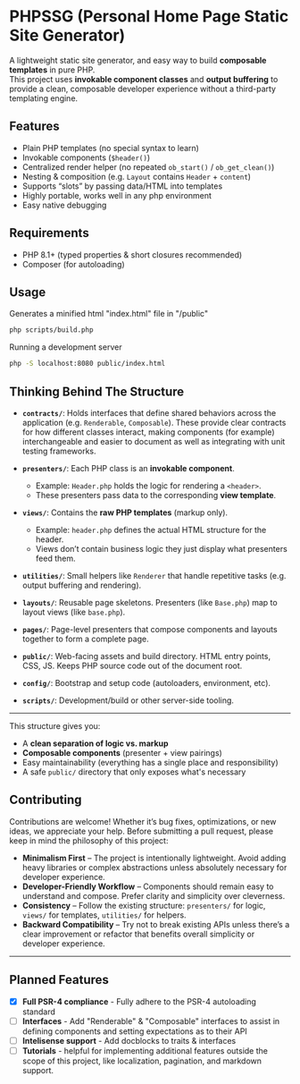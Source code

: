 # PHPSSG (Personal Home Page Static Site Generator)

A lightweight static site generator, and easy way to build **composable templates** in pure PHP.  
This project uses **invokable component classes** and **output buffering** to provide a clean, composable developer experience without a third-party templating engine.

## Features

- Plain PHP templates (no special syntax to learn)  
- Invokable components (`$header()`)  
- Centralized render helper (no repeated `ob_start()` / `ob_get_clean()`)  
- Nesting & composition (e.g. `Layout` contains `Header` + `content`)  
- Supports “slots” by passing data/HTML into templates  
- Highly portable, works well in any php environment
- Easy native debugging

## Requirements

- PHP 8.1+ (typed properties & short closures recommended)
- Composer (for autoloading)

## Usage

Generates a minified html "index.html" file in "/public" 
```bash
php scripts/build.php
```

Running a development server
```bash
php -S localhost:8080 public/index.html 
```

## Thinking Behind The Structure

- **`contracts/`**: Holds interfaces that define shared behaviors across the application (e.g. `Renderable`, `Composable`).
These provide clear contracts for how different classes interact, making components (for example) interchangeable and easier to document as well as integrating with unit testing frameworks.

- **`presenters/`**: Each PHP class is an **invokable component**.  
  - Example: `Header.php` holds the logic for rendering a `<header>`.  
  - These presenters pass data to the corresponding **view template**.  

- **`views/`**: Contains the **raw PHP templates** (markup only).  
  - Example: `header.php` defines the actual HTML structure for the header.  
  - Views don’t contain business logic they just display what presenters feed them.  

- **`utilities/`**: Small helpers like `Renderer` that handle repetitive tasks (e.g. output buffering and rendering).  

- **`layouts/`**: Reusable page skeletons. Presenters (like `Base.php`) map to layout views (like `base.php`).  

- **`pages/`**: Page-level presenters that compose components and layouts together to form a complete page.  

- **`public/`**: Web-facing assets and build directory. HTML entry points, CSS, JS. Keeps PHP source code out of the document root.  

- **`config/`**: Bootstrap and setup code (autoloaders, environment, etc).  

- **`scripts/`**: Development/build or other server-side tooling.  

---

This structure gives you:
- A **clean separation of logic vs. markup**  
- **Composable components** (presenter + view pairings)  
- Easy maintainability (everything has a single place and responsibility)  
- A safe `public/` directory that only exposes what's necessary

## Contributing

Contributions are welcome! Whether it’s bug fixes, optimizations, or new ideas, we appreciate your help. Before submitting a pull request, please keep in mind the philosophy of this project:

- **Minimalism First** – The project is intentionally lightweight. Avoid adding heavy libraries or complex abstractions unless absolutely necessary for developer experience.  
- **Developer-Friendly Workflow** – Components should remain easy to understand and compose. Prefer clarity and simplicity over cleverness.  
- **Consistency** – Follow the existing structure: `presenters/` for logic, `views/` for templates, `utilities/` for helpers.  
- **Backward Compatibility** – Try not to break existing APIs unless there’s a clear improvement or refactor that benefits overall simplicity or developer experience.

---

## Planned Features
- [x] **Full PSR-4 compliance** - Fully adhere to the PSR-4 autoloading standard
- [ ] **Interfaces** - Add "Renderable" & "Composable" interfaces to assist in defining components and setting expectations as to their API 
- [ ] **Intelisense support** - Add docblocks to traits & interfaces
- [ ] **Tutorials** - helpful for implementing additional features outside the scope of this project, like localization, pagination, and markdown support.
